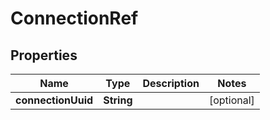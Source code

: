 
# ConnectionRef

## Properties
Name | Type | Description | Notes
------------ | ------------- | ------------- | -------------
**connectionUuid** | **String** |  |  [optional]




